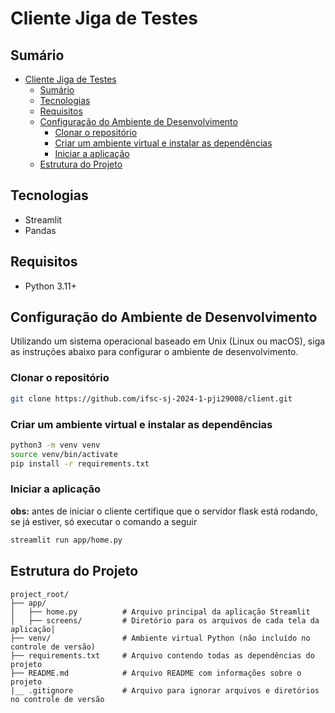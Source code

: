 # Cliente Jiga de Testes

## Sumário

- [Cliente Jiga de Testes](#cliente-jiga-de-testes)
  - [Sumário](#sumário)
  - [Tecnologias](#tecnologias)
  - [Requisitos](#requisitos)
  - [Configuração do Ambiente de Desenvolvimento](#configuração-do-ambiente-de-desenvolvimento)
    - [Clonar o repositório](#clonar-o-repositório)
    - [Criar um ambiente virtual e instalar as dependências](#criar-um-ambiente-virtual-e-instalar-as-dependências)
    - [Iniciar a aplicação](#iniciar-a-aplicação)
  - [Estrutura do Projeto](#estrutura-do-projeto)


## Tecnologias

- Streamlit
- Pandas

## Requisitos

- Python 3.11+

## Configuração do Ambiente de Desenvolvimento

Utilizando um sistema operacional baseado em Unix (Linux ou macOS), siga as instruções abaixo para configurar o ambiente de desenvolvimento.

### Clonar o repositório

```bash
git clone https://github.com/ifsc-sj-2024-1-pji29008/client.git
```

### Criar um ambiente virtual e instalar as dependências

```bash
python3 -m venv venv
source venv/bin/activate
pip install -r requirements.txt
```

### Iniciar a aplicação

**obs:** antes de iniciar o cliente certifique que o servidor flask está rodando, se já estiver, só executar o comando a seguir

```bash
streamlit run app/home.py
```

## Estrutura do Projeto

```
project_root/
├── app/
│   ├── home.py          # Arquivo principal da aplicação Streamlit
│   ├── screens/         # Diretório para os arquivos de cada tela da aplicação│
├── venv/                # Ambiente virtual Python (não incluído no controle de versão)
├── requirements.txt     # Arquivo contendo todas as dependências do projeto
├── README.md            # Arquivo README com informações sobre o projeto
|__ .gitignore           # Arquivo para ignorar arquivos e diretórios no controle de versão
```
